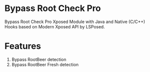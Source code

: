 # Bypass Root Check Pro

Bypass Root Check Pro Xposed Module with Java and Native (C/C++) Hooks based on Modern Xposed API by LSPosed.


# Features
1. Bypass RootBeer detection
2. Bypass RootBeer Fresh detection